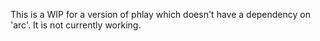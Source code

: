 This is a WIP for a version of phlay which doesn't have a dependency on 'arc'.
It is not currently working.
